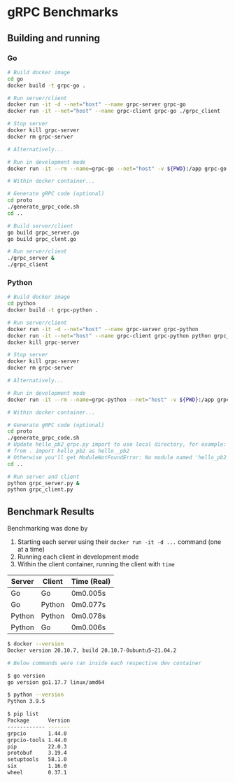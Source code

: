 # gRPC Benchmarks

## Building and running

### Go

```bash
# Build docker image
cd go
docker build -t grpc-go .

# Run server/client
docker run -it -d --net="host" --name grpc-server grpc-go
docker run -it --net="host" --name grpc-client grpc-go ./grpc_client

# Stop server
docker kill grpc-server
docker rm grpc-server
```

```bash
# Alternatively...

# Run in development mode
docker run -it --rm --name=grpc-go --net="host" -v ${PWD}:/app grpc-go bash

# Within docker container...

# Generate gRPC code (optional)
cd proto
./generate_grpc_code.sh
cd ..

# Build server/client
go build grpc_server.go
go build grpc_clent.go

# Run server/client
./grpc_server &
./grpc_client
```

### Python

```bash
# Build docker image
cd python
docker build -t grpc-python .

# Run server/client
docker run -it -d --net="host" --name grpc-server grpc-python
docker run -it --net="host" --name grpc-client grpc-python python grpc_client.py
docker kill grpc-server

# Stop server
docker kill grpc-server
docker rm grpc-server
```

```bash
# Alternatively...

# Run in development mode
docker run -it --rm --name=grpc-python --net="host" -v ${PWD}:/app grpc-python bash

# Within docker container...

# Generate gRPC code (optional)
cd proto
./generate_grpc_code.sh
# Update hello_pb2_grpc.py import to use local directory, for example:
# from . import hello_pb2 as hello__pb2
# Otherwise you'll get ModuleNotFoundError: No module named 'hello_pb2'
cd ..

# Run server and client
python grpc_server.py &
python grpc_client.py
```

## Benchmark Results

Benchmarking was done by

1. Starting each server using their `docker run -it -d ...` command (one at a time)
2. Running each client in development mode
3. Within the client container, running the client with `time`

| Server | Client | Time (Real) |
| ------ | ------ | ----------- |
| Go     | Go     | 0m0.005s    |
| Go     | Python | 0m0.077s    |
| Python | Python | 0m0.078s    |
| Python | Go     | 0m0.006s    |

```bash
$ docker --version
Docker version 20.10.7, build 20.10.7-0ubuntu5~21.04.2

# Below commands were ran inside each respective dev container

$ go version
go version go1.17.7 linux/amd64

$ python --version
Python 3.9.5

$ pip list
Package      Version
------------ -------
grpcio       1.44.0
grpcio-tools 1.44.0
pip          22.0.3
protobuf     3.19.4
setuptools   58.1.0
six          1.16.0
wheel        0.37.1
```
